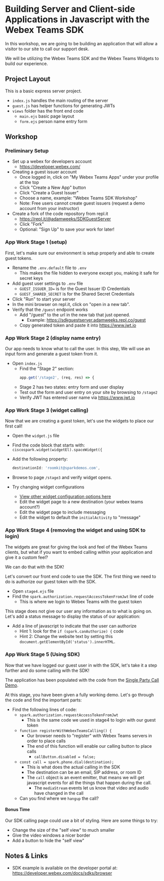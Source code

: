 # Building Server and Client-side Applications in Javascript with the Webex Teams SDK

In this workshop, we are going to be building an application that will allow a visitor to our site to call our support desk.

We will be utilizing the Webex Teams SDK and the Webex Teams Widgets to build our experience.

## Project Layout

This is a basic express server project.

* `index.js` handles the main routing of the server
* `guest.js` has helper functions for generating JWTs
* `views` folder has the front end code
  * `main.ejs` basic page layout
  * `form.ejs` person name entry form

## Workshop

### Preliminary Setup

* Set up a webex for developers account
  * <https://developer.webex.com/>
* Creating a guest issuer account
  * Once logged in, click on "My Webex Teams Apps" under your profile at the top
  * Click "Create a New App" button
  * Click "Create a Guest Issuer"
  * Choose a name, example: "Webex Teams SDK Workshop"
  * Note: Free users cannot create guest issuers (request a demo account from your instructor)
* Create a fork of the code repository from repl.it
  * <https://repl.it/@adamweeks/SDKGuestServer>
  * Click "Fork"
  * Optional: "Sign Up" to save your work for later!

### App Work Stage 1 (setup)

First, let's make sure our environment is setup properly and able to create guest tokens.

* Rename the `.env.default` file to `.env`
  * This makes the file hidden to everyone except you, making it safe for secret keys
* Add guest user settings to `.env` file
  * `GUEST_ISSUER_ID=` is for the Guest Issuer ID Credentials
  * `GUEST_SHARED_SECRET` is for the Shared Secret Credentials
* Click "Run" to start your server
* In the mini browser on repl.it, click on "open in a new tab".
* Verify that the `/guest` endpoint works
  * Add "/guest" to the url in the new tab that just opened.
    * Example: <https://sdkguestserver.adamweeks.repl.co/guest>
  * Copy generated token and paste it into <https://www.jwt.io>

### App Work Stage 2 (display name entry)

Our app needs to know what to call the user.
In this step, We will use an input form and generate a guest token from it.

* Open `index.js`
  * Find the "Stage 2" section:
    ```js
    app.get('/stage2', (req, res) => {
    ```
  * Stage 2 has two states: entry form and user display
  * Test out the form and user entry on your site by browsing to `/stage2`
  * Verify JWT has entered user name via <https://www.jwt.io>

### App Work Stage 3 (widget calling)

Now that we are creating a guest token, let's use the widgets to place our first call!

* Open the `widget.js` file
* Find the code block that starts with: `ciscospark.widget(widgetEl).spaceWidget({`
* Add the following property:

  ```js
  destinationId: 'roomkit@sparkdemos.com',
  ```

* Browse to page `/stage3` and verify widget opens.
* Try changing widget configurations
  * [View other widget configuration options here](https://github.com/webex/react-ciscospark/blob/master/packages/node_modules/@ciscospark/widget-space/README.md#configuration)
  * Edit the widget page to a new destination (your webex teams account?)
  * Edit the widget page to include messaging
  * Edit the widget to default the `initialActivity` to "message"

### App Work Stage 4 (removing the widget and using SDK to login)

The widgets are great for giving the look and feel of the Webex Teams clients, but what if you want to embed calling within your application and give it a custom feel?

We can do that with the SDK!

Let's convert our front end code to use the SDK. The first thing we need to do is authorize our guest token with the SDK.

* Open `stage4.ejs` file
* Find the `spark.authorization.requestAccessTokenFromJwt` line of code
  * This is where we login to Webex Teams with the guest token

This stage does not give our user any information as to what is going on. Let's add a status message to display the status of our application:

* Add a line of javascript to indicate that the user can authorize
  * Hint 1: look for the `if (spark.canAuthorize) {` code
  * Hint 2: Change the website text by setting this `document.getElementById('status').innerHTML`.

### App Work Stage 5 (Using SDK)

Now that we have logged our guest user in with the SDK, let's take it a step further and do some calling with the SDK!

The application has been populated with the code from the [Single Party Call Demo](https://github.com/webex/spark-js-sdk/tree/master/packages/node_modules/samples/browser-single-party-call/).

At this stage, you have been given a fully working demo. Let's go through the code and find the important parts:

* Find the following lines of code:
  * `spark.authorization.requestAccessTokenFromJwt`
    * This is the same code we used in stage4 to login with our guest token
  * `function registerWithWebexTeamsCalling() {`
    * Our browser needs to "register" with Webex Teams servers in order to place calls
    * The end of this function will enable our calling button to place calls
      * `callButton.disabled = false;`
  * `const call = spark.phone.dial(destination);`
    * This is what does the actual calling in the SDK
    * The destination can be an email, SIP address, or room ID
    * The `call` object is an event emitter, that means we will get javascript events for all the things that happen during the call.
      * The `mediaStream` events let us know that video and audio have changed in the call
  * Can you find where we `hangup` the call?

#### Bonus Time

Our SDK calling page could use a bit of styling. Here are some things to try:

* Change the size of the "self view" to much smaller
* Give the video windows a nicer border
* Add a button to hide the "self view"

## Notes & Links

* SDK example is available on the developer portal at: <https://developer.webex.com/docs/sdks/browser>